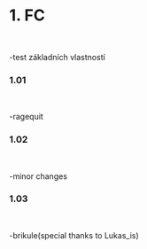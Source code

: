 <h1>1. FC</h1><br>
   <p>-test základních vlastností</p>
<h3>1.01</h3><br>
   <p>-ragequit</p>
<h3>1.02</h3><br>
   <p>-minor changes</p>
<h3>1.03</h3><br>
   <p>-brikule(special thanks to Lukas_is)</p>
